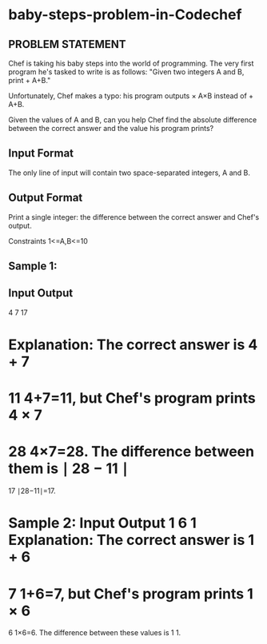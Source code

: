# baby-steps-problem-in-Codechef
## PROBLEM STATEMENT
Chef is taking his baby steps into the world of programming.
The very first program he's tasked to write is as follows:
"Given two integers 
A and 
B, print 
+
A+B."

Unfortunately, Chef makes a typo: his program outputs 
×
A×B instead of 
+
A+B.

Given the values of 
A and
B, can you help Chef find the absolute difference between the correct answer and the value his program prints?

## Input Format
The only line of input will contain two space-separated integers, 
A and 
B.

## Output Format
Print a single integer: the difference between the correct answer and Chef's output.

Constraints
1<=A,B<=10

## Sample 1:  
## Input      Output
   4 7         17

Explanation:
The correct answer is 
4
+
7
=
11
4+7=11, but Chef's program prints 
4
×
7
=
28
4×7=28.
The difference between them is 
∣
28
−
11
∣
=
17
∣28−11∣=17.

Sample 2:
Input
Output
1 6
1
Explanation:
The correct answer is 
1
+
6
=
7
1+6=7, but Chef's program prints 
1
×
6
=
6
1×6=6.
The difference between these values is 
1
1.
